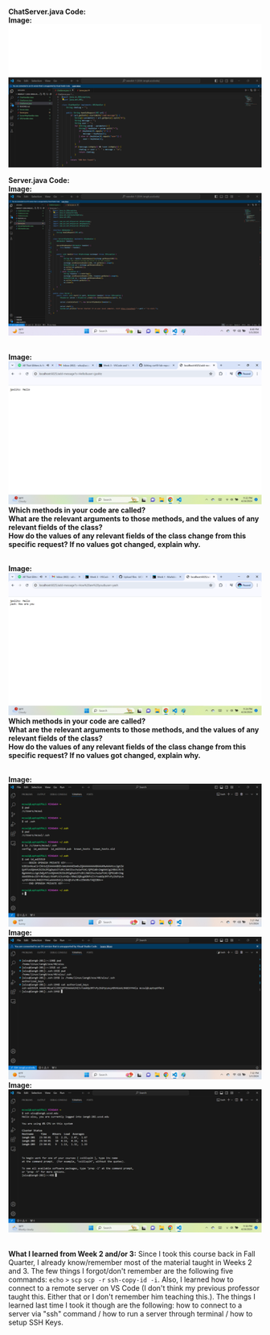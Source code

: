 **ChatServer.java Code:**
<br>**Image:**![Image](Lab2ChatServerCode.png)

**Server.java Code:**
<br>**Image:**![Image](Lab2ServerCode.png)

<br>**Image:**![Image](lab2pic1.png)
<br>**Which methods in your code are called?**
<br>**What are the relevant arguments to those methods, and the values of any relevant fields of the class?**
<br>**How do the values of any relevant fields of the class change from this specific request? If no values got changed, explain why.**

<br>**Image:**![Image](lab2pic2.png)
<br>**Which methods in your code are called?**
<br>**What are the relevant arguments to those methods, and the values of any relevant fields of the class?**
<br>**How do the values of any relevant fields of the class change from this specific request? If no values got changed, explain why.**

<br>**Image:**![Image](privatekey.png)
<br>**Image:**![Image](publickey.png)
<br>**Image:**![Image](terminalinteraction.png)

<br>**What I learned from Week 2 and/or 3:**
Since I took this course back in Fall Quarter, I already know/remember most of the material taught in Weeks 2 and 3. The few things I forgot/don't remember are the following five commands: `echo` `>` `scp` `scp -r` `ssh-copy-id -i`. Also, I learned how to connect to a remote server on VS Code (I don't think my previous professor taught this. Either that or I don't remember him teaching this.). The things I learned last time I took it though are the following: how to connect to a server via "ssh" command / how to run a server through terminal / how to setup SSH Keys.
